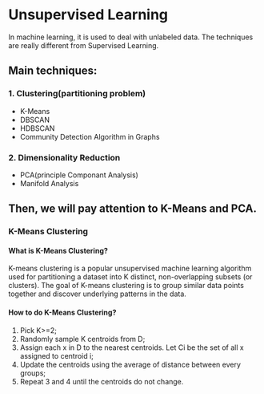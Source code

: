 Unsupervised Learning
====================
In machine learning, it is used to deal with unlabeled data. The techniques are really different from Supervised Learning.

Main techniques:
---------------
### 1. Clustering(partitioning problem)
* K-Means
* DBSCAN
* HDBSCAN
* Community Detection Algorithm in Graphs
### 2. Dimensionality Reduction
* PCA(principle Componant Analysis)
* Manifold Analysis

## Then, we will pay attention to K-Means and PCA.
### K-Means Clustering
#### What is K-Means Clustering?
K-means clustering is a popular unsupervised machine learning algorithm used for partitioning a dataset into K distinct, non-overlapping subsets (or clusters). The goal of K-means clustering is to group similar data points together and discover underlying patterns in the data.
#### How to do K-Means Clustering?
1. Pick K>=2;
2. Randomly sample K centroids from D;
3. Assign each x in D to the nearest centroids. Let Ci be the set of all x assigned to centroid i;
4. Update the centroids using the average of distance between every groups;
5. Repeat 3 and 4 until the centroids do not change.
